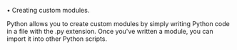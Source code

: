 • Creating custom modules. 

Python allows you to create custom modules by simply writing Python code in a file with the .py extension. Once you've written a module, you can import it into other Python scripts.